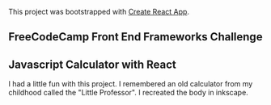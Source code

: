 This project was bootstrapped with [Create React App](https://github.com/facebook/create-react-app).

## FreeCodeCamp Front End Frameworks Challenge
## Javascript Calculator with React

I had a little fun with this project.  I remembered an old calculator from my childhood called the "Little Professor".
I recreated the body in inkscape.  
